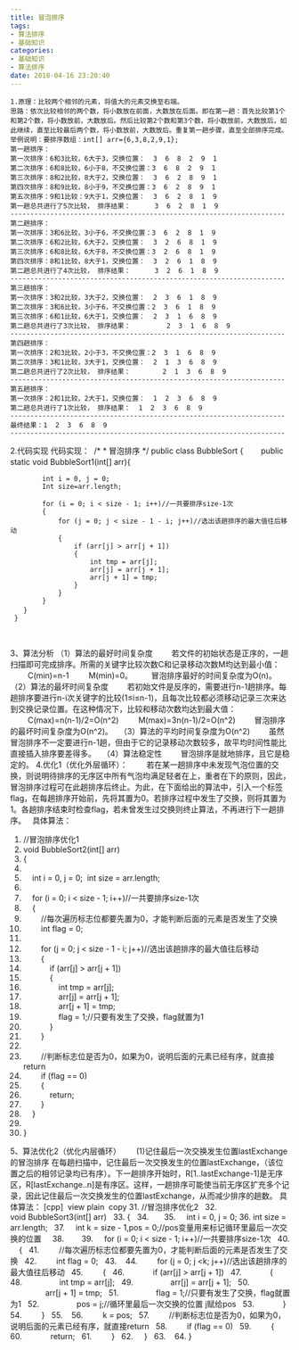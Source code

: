 ```yaml
---
title: 冒泡排序
tags: 
- 算法排序
- 基础知识
categories: 
- 基础知识
- 算法排序
date: 2018-04-16 23:20:40
---
```


	1.原理：比较两个相邻的元素，将值大的元素交换至右端。
	思路：依次比较相邻的两个数，将小数放在前面，大数放在后面。即在第一趟：首先比较第1个和第2个数，将小数放前，大数放后。然后比较第2个数和第3个数，将小数放前，大数放后，如此继续，直至比较最后两个数，将小数放前，大数放后。重复第一趟步骤，直至全部排序完成。
	举例说明：要排序数组：int[] arr={6,3,8,2,9,1};   
	第一趟排序：
	第一次排序：6和3比较，6大于3，交换位置：  3  6  8  2  9  1
	第二次排序：6和8比较，6小于8，不交换位置：3  6  8  2  9  1
	第三次排序：8和2比较，8大于2，交换位置：  3  6  2  8  9  1
	第四次排序：8和9比较，8小于9，不交换位置：3  6  2  8  9  1
	第五次排序：9和1比较：9大于1，交换位置：  3  6  2  8  1  9
	第一趟总共进行了5次比较， 排序结果：      3  6  2  8  1  9
	---------------------------------------------------------------------
	第二趟排序：
	第一次排序：3和6比较，3小于6，不交换位置：3  6  2  8  1  9
	第二次排序：6和2比较，6大于2，交换位置：  3  2  6  8  1  9
	第三次排序：6和8比较，6大于8，不交换位置：3  2  6  8  1  9
	第四次排序：8和1比较，8大于1，交换位置：  3  2  6  1  8  9
	第二趟总共进行了4次比较， 排序结果：      3  2  6  1  8  9
	---------------------------------------------------------------------
	第三趟排序：
	第一次排序：3和2比较，3大于2，交换位置：  2  3  6  1  8  9
	第二次排序：3和6比较，3小于6，不交换位置：2  3  6  1  8  9
	第三次排序：6和1比较，6大于1，交换位置：  2  3  1  6  8  9
	第二趟总共进行了3次比较， 排序结果：         2  3  1  6  8  9
	---------------------------------------------------------------------
	第四趟排序：
	第一次排序：2和3比较，2小于3，不交换位置：2  3  1  6  8  9
	第二次排序：3和1比较，3大于1，交换位置：  2  1  3  6  8  9
	第二趟总共进行了2次比较， 排序结果：        2  1  3  6  8  9
	---------------------------------------------------------------------
	第五趟排序：
	第一次排序：2和1比较，2大于1，交换位置：  1  2  3  6  8  9
	第二趟总共进行了1次比较， 排序结果：  1  2  3  6  8  9
	---------------------------------------------------------------------
	最终结果：1  2  3  6  8  9
	---------------------------------------------------------------------
2.代码实现
	代码实现： 
	/*
	 * 冒泡排序
	 */
	public class BubbleSort {
	　　public static void  BubbleSort1(int[] arr){　　　
			
			int i = 0, j = 0;
			Int size=arr.length;
		
			for (i = 0; i < size - 1; i++)//一共要排序size-1次
			{
				for (j = 0; j < size - 1 - i; j++)//选出该趟排序的最大值往后移动
				{
					if (arr[j] > arr[j + 1])
					{
						int tmp = arr[j];
						arr[j] = arr[j + 1];
						arr[j + 1] = tmp;
					}
				}
			}
	　　}
	 }
 


3、算法分析
（1）算法的最好时间复杂度
    　若文件的初始状态是正序的，一趟扫描即可完成排序。所需的关键字比较次数C和记录移动次数M均达到最小值：
        C(min)=n-1
        M(min)=0。
    　冒泡排序最好的时间复杂度为O(n)。
 
（2）算法的最坏时间复杂度
    　若初始文件是反序的，需要进行n-1趟排序。每趟排序要进行n-i次关键字的比较(1≤i≤n-1)，且每次比较都必须移动记录三次来达到交换记录位置。在这种情况下，比较和移动次数均达到最大值：
        C(max)=n(n-1)/2=O(n^2)
        M(max)=3n(n-1)/2=O(n^2)
    　冒泡排序的最坏时间复杂度为O(n^2)。
 
（3）算法的平均时间复杂度为O(n^2)
    　虽然冒泡排序不一定要进行n-1趟，但由于它的记录移动次数较多，故平均时间性能比直接插入排序要差得多。
 
（4）算法稳定性
    　冒泡排序是就地排序，且它是稳定的。
4.优化1（优化外层循环）：
    　若在某一趟排序中未发现气泡位置的交换，则说明待排序的无序区中所有气泡均满足轻者在上，重者在下的原则，因此，冒泡排序过程可在此趟排序后终止。为此，在下面给出的算法中，引入一个标签flag，在每趟排序开始前，先将其置为0。若排序过程中发生了交换，则将其置为1。各趟排序结束时检查flag，若未曾发生过交换则终止算法，不再进行下一趟排序。
 
具体算法：
1. //冒泡排序优化1  
2. void BubbleSort2(int[] arr)  
3. {  
4.       
5.     int i = 0, j = 0; 
   int size = arr.length; 
6.   
7.     for (i = 0; i < size - 1; i++)//一共要排序size-1次  
8.     {  
9.         //每次遍历标志位都要先置为0，才能判断后面的元素是否发生了交换  
10.         int flag = 0;  
11.   
12.         for (j = 0; j < size - 1 - i; j++)//选出该趟排序的最大值往后移动  
13.         {  
14.             if (arr[j] > arr[j + 1])  
15.             {  
16.                 int tmp = arr[j];  
17.                 arr[j] = arr[j + 1];  
18.                 arr[j + 1] = tmp;  
19.                 flag = 1;//只要有发生了交换，flag就置为1  
20.             }  
21.         }  
22.   
23.         //判断标志位是否为0，如果为0，说明后面的元素已经有序，就直接return  
24.         if (flag == 0)  
25.         {  
26.             return;  
27.         }  
28.     }  
29.   
30. }  

5、算法优化2（优化内层循环）
  
   (1)记住最后一次交换发生位置lastExchange的冒泡排序
在每趟扫描中，记住最后一次交换发生的位置lastExchange，（该位置之后的相邻记录均已有序）。下一趟排序开始时，R[1..lastExchange-1]是无序区，R[lastExchange..n]是有序区。这样，一趟排序可能使当前无序区扩充多个记录，因此记住最后一次交换发生的位置lastExchange，从而减少排序的趟数。
具体算法：
[cpp] 
view plain 
copy
31. //冒泡排序优化2  
32. void BubbleSort3(int[] arr)  
33. {  
34.      
35.     int i = 0, j = 0;
36.       int size = arr.length;  
37.     int k = size - 1,pos = 0;//pos变量用来标记循环里最后一次交换的位置    
38.       
39.     for (i = 0; i < size - 1; i++)//一共要排序size-1次  
40.     {  
41.         //每次遍历标志位都要先置为0，才能判断后面的元素是否发生了交换  
42.         int flag = 0;  
43.   
44.         for (j = 0; j <k; j++)//选出该趟排序的最大值往后移动  
45.         {  
46.             if (arr[j] > arr[j + 1])  
47.             {  
48.                 int tmp = arr[j];  
49.                 arr[j] = arr[j + 1];  
50.                 arr[j + 1] = tmp;  
51.                 flag = 1;//只要有发生了交换，flag就置为1  
52.                 pos = j;//循环里最后一次交换的位置 j赋给pos  
53.             }  
54.         }  
55.   
56.         k = pos;  
57.         //判断标志位是否为0，如果为0，说明后面的元素已经有序，就直接return  
58.         if (flag == 0)  
59.         {  
60.             return;  
61.         }  
62.     }  
63.   
64. }  






